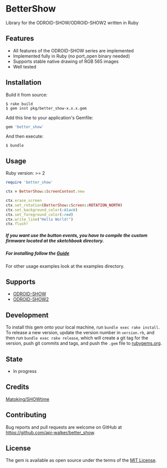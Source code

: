 # BetterShow

Library for the ODROID-SHOW/ODROID-SHOW2 written in Ruby

## Features
* All features of the ODROID-SHOW series are implemented
* Implemented fully in Ruby (no port_open binary needed)
* Supports stable native drawing of RGB 565 images
* Well tested

## Installation
Build it from source:

    $ rake build
    $ gem inst pkg/better_show-x.x.x.gem 

Add this line to your application's Gemfile:

```ruby
gem 'better_show'
```

And then execute:

    $ bundle

## Usage
Ruby version: >= 2

```ruby
require 'better_show'

ctx = BetterShow::ScreenContext.new

ctx.erase_screen
ctx.set_rotation(BetterShow::Screen::ROTATION_NORTH)
ctx.set_background_color(:black)
ctx.set_foreground_color(:red)
ctx.write_line("Hello World!")
ctx.flush!
```
##### If you want use the button events, you have to compile the custom firmware located at the sketchbook directory.
##### For installing follow the [Guide](http://odroid.com/dokuwiki/doku.php?id=en:show_setting)

For other usage examples look at the examples directory.

## Supports

* [ODROID-SHOW](http://www.hardkernel.com/main/products/prdt_info.php?g_code=G139781817221)
* [ODROID-SHOW2](http://www.hardkernel.com/main/products/prdt_info.php?g_code=G141743018597)

## Development

To install this gem onto your local machine, run `bundle exec rake install`. To release a new version, update the version number in `version.rb`, and then run `bundle exec rake release`, which will create a git tag for the version, push git commits and tags, and push the `.gem` file to [rubygems.org](https://rubygems.org).

## State
* In progress

## Credits

[Matoking/SHOWtime](https://github.com/Matoking/SHOWtime)

## Contributing

Bug reports and pull requests are welcome on GitHub at https://github.com/api-walker/better_show.


## License

The gem is available as open source under the terms of the [MIT License](http://opensource.org/licenses/MIT).

